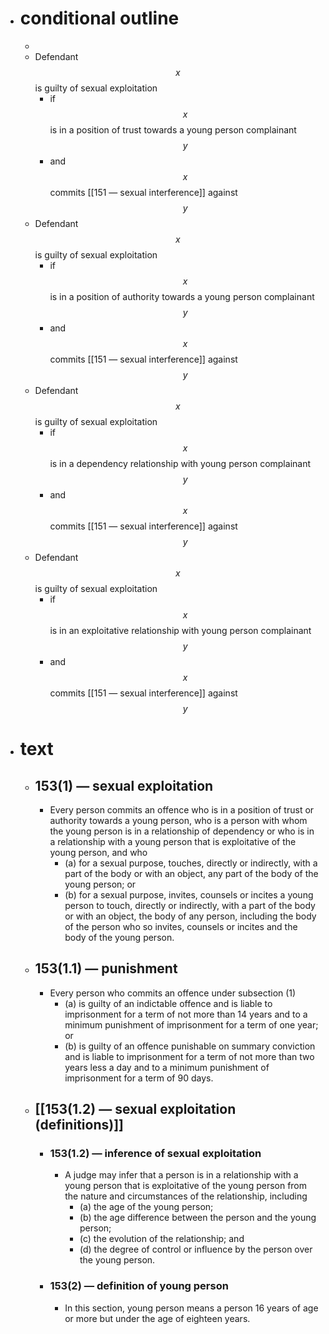 - # conditional outline
	-
	- Defendant $$x$$ is guilty of sexual exploitation
		- if $$x$$ is in a position of trust towards a young person complainant $$y$$
		- and $$x$$ commits [[151 — sexual interference]] against $$y$$
	- Defendant $$x$$ is guilty of sexual exploitation
		- if $$x$$ is in a position of authority towards a young person complainant $$y$$
		- and $$x$$ commits [[151 — sexual interference]] against $$y$$
	- Defendant $$x$$ is guilty of sexual exploitation
		- if $$x$$ is in a dependency relationship with young person complainant $$y$$
		- and $$x$$ commits [[151 — sexual interference]] against $$y$$
	- Defendant $$x$$ is guilty of sexual exploitation
		- if $$x$$ is in an exploitative relationship with young person complainant $$y$$
		- and $$x$$ commits [[151 — sexual interference]] against $$y$$
- # text
	- ## 153(1) — sexual exploitation
		- Every person commits an offence who is in a position of trust or authority towards a young person, who is a person with whom the young person is in a relationship of dependency or who is in a relationship with a young person that is exploitative of the young person, and who
			- (a) for a sexual purpose, touches, directly or indirectly, with a part of the body or with an object, any part of the body of the young person; or
			- (b) for a sexual purpose, invites, counsels or incites a young person to touch, directly or indirectly, with a part of the body or with an object, the body of any person, including the body of the person who so invites, counsels or incites and the body of the young person.
	- ## 153(1.1) — punishment
		- Every person who commits an offence under subsection (1)
			- (a) is guilty of an indictable offence and is liable to imprisonment for a term of not more than 14 years and to a minimum punishment of imprisonment for a term of one year; or
			- (b) is guilty of an offence punishable on summary conviction and is liable to imprisonment for a term of not more than two years less a day and to a minimum punishment of imprisonment for a term of 90 days.
	- ## [[153(1.2) — sexual exploitation (definitions)]]
		- ### 153(1.2) — inference of sexual exploitation
			- A judge may infer that a person is in a relationship with a young person that is exploitative of the young person from the nature and circumstances of the relationship, including
				- (a) the age of the young person;
				- (b) the age difference between the person and the young person;
				- (c) the evolution of the relationship; and
				- (d) the degree of control or influence by the person over the young person.
		- ### 153(2) — definition of young person
			- In this section, young person means a person 16 years of age or more but under the age of eighteen years.